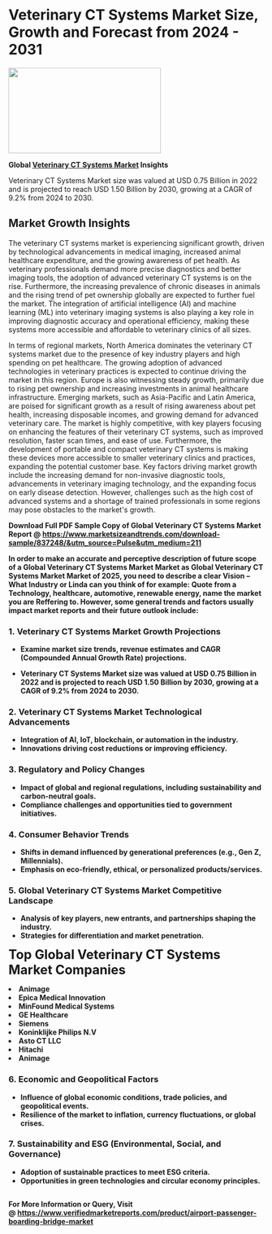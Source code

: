 <H1>Veterinary CT Systems Market Size, Growth and Forecast from 2024 - 2031</H1><img class="aligncenter size-medium wp-image-584254" src="https://thirdeyenews.in/wp-content/uploads/2024/09/Global-Market-Research-300x168.jpeg" alt="" width="300" height="168" /><p><strong>Global&nbsp;<a href="https://www.marketsizeandtrends.com/download-sample/837248/&amp;utm_source=Pulse&amp;utm_medium=211">Veterinary CT Systems Market</a> Insights</strong></p><p>Veterinary CT Systems Market size was valued at USD 0.75 Billion in 2022 and is projected to reach USD 1.50 Billion by 2030, growing at a CAGR of 9.2% from 2024 to 2030.</p><p><h2>Market Growth Insights</h2> <p>The veterinary CT systems market is experiencing significant growth, driven by technological advancements in medical imaging, increased animal healthcare expenditure, and the growing awareness of pet health. As veterinary professionals demand more precise diagnostics and better imaging tools, the adoption of advanced veterinary CT systems is on the rise. Furthermore, the increasing prevalence of chronic diseases in animals and the rising trend of pet ownership globally are expected to further fuel the market. The integration of artificial intelligence (AI) and machine learning (ML) into veterinary imaging systems is also playing a key role in improving diagnostic accuracy and operational efficiency, making these systems more accessible and affordable to veterinary clinics of all sizes.</p> <p><strong></strong></p> <p>In terms of regional markets, North America dominates the veterinary CT systems market due to the presence of key industry players and high spending on pet healthcare. The growing adoption of advanced technologies in veterinary practices is expected to continue driving the market in this region. Europe is also witnessing steady growth, primarily due to rising pet ownership and increasing investments in animal healthcare infrastructure. Emerging markets, such as Asia-Pacific and Latin America, are poised for significant growth as a result of rising awareness about pet health, increasing disposable incomes, and growing demand for advanced veterinary care. The market is highly competitive, with key players focusing on enhancing the features of their veterinary CT systems, such as improved resolution, faster scan times, and ease of use. Furthermore, the development of portable and compact veterinary CT systems is making these devices more accessible to smaller veterinary clinics and practices, expanding the potential customer base. Key factors driving market growth include the increasing demand for non-invasive diagnostic tools, advancements in veterinary imaging technology, and the expanding focus on early disease detection. However, challenges such as the high cost of advanced systems and a shortage of trained professionals in some regions may pose obstacles to the market's growth. <p><strong></p><p><span class=""><strong>Download Full PDF Sample Copy of Global Veterinary CT Systems Market Report</strong> @ <a href="https://www.marketsizeandtrends.com/download-sample/837248/&amp;utm_source=Pulse&amp;utm_medium=211" target="_blank">https://www.marketsizeandtrends.com/download-sample/837248/&amp;utm_source=Pulse&amp;utm_medium=211</a></span></p><p>In order to make an accurate and perceptive description of future scope of a Global&nbsp;Veterinary CT Systems Market Market as Global&nbsp;Veterinary CT Systems Market Market of 2025, you need to describe a clear Vision &ndash; What Industry or Linda can you think of for example: Quote from a Technology, healthcare, automotive, renewable energy, name the market you are Reffering to. However, some general trends and factors usually impact market reports and their future outlook include:</p><h3>1.&nbsp;<strong>Veterinary CT Systems Market Growth Projections</strong></h3><ul><li>Examine market size trends, revenue estimates and CAGR (Compounded Annual Growth Rate) projections.</li><li><p>Veterinary CT Systems Market size was valued at USD 0.75 Billion in 2022 and is projected to reach USD 1.50 Billion by 2030, growing at a CAGR of 9.2% from 2024 to 2030.</p></li></ul><h3>2.&nbsp;<strong>Veterinary CT Systems Market Technological Advancements</strong></h3><ul><li>Integration of AI, IoT, blockchain, or automation in the industry.</li><li>Innovations driving cost reductions or improving efficiency.</li></ul><h3>3.&nbsp;<strong>Regulatory and Policy Changes</strong></h3><ul><li>Impact of global and regional regulations, including sustainability and carbon-neutral goals.</li><li>Compliance challenges and opportunities tied to government initiatives.</li></ul><h3>4.&nbsp;<strong>Consumer Behavior Trends</strong></h3><ul><li>Shifts in demand influenced by generational preferences (e.g., Gen Z, Millennials).</li><li>Emphasis on eco-friendly, ethical, or personalized products/services.</li></ul><h3>5.&nbsp;<strong>Global Veterinary CT Systems Market Competitive Landscape</strong></h3><ul><li>Analysis of key players, new entrants, and partnerships shaping the industry.</li><li>Strategies for differentiation and market penetration.</li></ul><p data-pm-slice="1 1 []"><span style="color: inherit; font-family: inherit; font-size: 25px;">Top Global Veterinary CT Systems Market Companies</span></p><div class="" data-test-id=""><p><li>Animage</li><li> Epica Medical Innovation</li><li> MinFound Medical Systems</li><li> GE Healthcare</li><li> Siemens</li><li> Koninklijke Philips N.V</li><li> Asto CT LLC</li><li> Hitachi</li><li> Animage</li></p></div><h3>6.&nbsp;<strong>Economic and Geopolitical Factors</strong></h3><ul><li>Influence of global economic conditions, trade policies, and geopolitical events.</li><li>Resilience of the market to inflation, currency fluctuations, or global crises.</li></ul><h3>7.&nbsp;<strong>Sustainability and ESG (Environmental, Social, and Governance)</strong></h3><ul><li>Adoption of sustainable practices to meet ESG criteria.</li><li>Opportunities in green technologies and circular economy principles.</li></ul><h2><strong style="font-size: 14px;">For More Information or Query, Visit @&nbsp;</strong><a style="background-color: #ffffff; font-size: 14px;" href="https://www.marketsizeandtrends.com/report/veterinary-ct-systems-market/" target="_blank">https://www.verifiedmarketreports.com/product/airport-passenger-boarding-bridge-market</a></h2>
